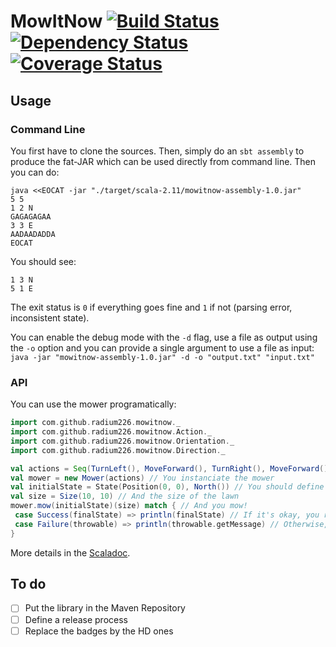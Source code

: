 # MowItNow [![Build Status](https://travis-ci.org/radium226/mowitnow.svg?branch=master)](https://travis-ci.org/radium226/mowitnow) [![Dependency Status](https://www.versioneye.com/user/projects/57189df5fcd19a004544176d/badge.svg?style=flat)](https://www.versioneye.com/user/projects/57189df5fcd19a004544176d) [![Coverage Status](https://coveralls.io/repos/github/radium226/mowitnow/badge.svg?branch=master)](https://coveralls.io/github/radium226/mowitnow?branch=master)

## Usage

### Command Line
You first have to clone the sources. Then, simply do an `sbt assembly` to produce the fat-JAR which can be used directly from command line. Then you can do:
```
java <<EOCAT -jar "./target/scala-2.11/mowitnow-assembly-1.0.jar"
5 5
1 2 N
GAGAGAGAA
3 3 E
AADAADADDA
EOCAT
```
You should see:
```
1 3 N
5 1 E
```

The exit status is `0` if everything goes fine and `1` if not (parsing error, inconsistent state). 

You can enable the debug mode with the `-d` flag, use a file as output using the `-o` option and you can provide a single argument to use a file as input: `java -jar "mowitnow-assembly-1.0.jar" -d -o "output.txt" "input.txt"`

### API
You can use the mower programatically:
```scala
import com.github.radium226.mowitnow._
import com.github.radium226.mowitnow.Action._
import com.github.radium226.mowitnow.Orientation._
import com.github.radium226.mowitnow.Direction._

val actions = Seq(TurnLeft(), MoveForward(), TurnRight(), MoveForward()) // You define the actions the mower should follow
val mower = new Mower(actions) // You instanciate the mower
val initialState = State(Position(0, 0), North()) // You should define an initial state
val size = Size(10, 10) // And the size of the lawn
mower.mow(initialState)(size) match { // And you mow! 
 case Success(finalState) => println(finalState) // If it's okay, you retreive an instance of State
 case Failure(throwable) => println(throwable.getMessage) // Otherwise, you can retreive the cause of the failure 
}
```
More details in the [Scaladoc](https://radium226.github.io/mowitnow).

## To do
- [ ] Put the library in the Maven Repository
- [ ] Define a release process
- [ ] Replace the badges by the HD ones
